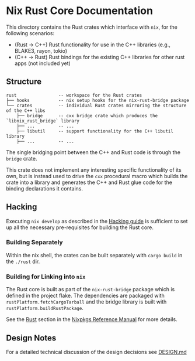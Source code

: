 # Nix Rust Core Documentation

This directory contains the Rust crates which interface with `nix`, for the following scenarios:

- (Rust -> C++) Rust functionality for use in the C++ libraries (e.g., BLAKE3, rayon, tokio)
- (C++ -> Rust) Rust bindings for the existing C++ libraries for other rust apps (not included yet)

## Structure

```
rust                -- workspace for the Rust crates
├── hooks           -- nix setup hooks for the nix-rust-bridge package
└── crates          -- individual Rust crates mirroring the structure of the C++ libs
    ├── bridge      -- cxx bridge crate which produces the `libnix_rust_bridge` library
    ├── ...         -- ...
    ├── libutil     -- support functionality for the C++ libutil library
    ├── ...         -- ...
```

The single bridging point between the C++ and Rust code is through the `bridge` crate.

This crate does not implement any interesting specific functionality of its own, but is instead used
to drive the `cxx` procedural macro which builds the crate into a library and generates the C++ and
Rust glue code for the binding declarations it contains.

## Hacking

Executing `nix develop` as described in the [Hacking
guide](https://nixos.org/manual/nix/unstable/contributing/hacking.html#building-nix-with-flakes) is
sufficient to set up all the necessary pre-requisites for building the Rust core.

### Building Separately

Within the nix shell, the crates can be built separately with `cargo build` in the `./rust` dir.

### Building for Linking into `nix`

The Rust core is built as part of the `nix-rust-bridge` package which is defined in the project
flake. The dependencies are packaged with `rustPlatform.fetchCargoTarball` and the bridge library is
built with `rustPlatform.buildRustPackage`.

See the [Rust](https://nixos.org/manual/nixpkgs/unstable/#rust) section in the [Nixpkgs Reference
Manual](https://nixos.org/manual/nixpkgs/unstable) for more details.

## Design Notes

For a detailed technical discussion of the design decisions see [DESIGN.md](DESIGN.md)

